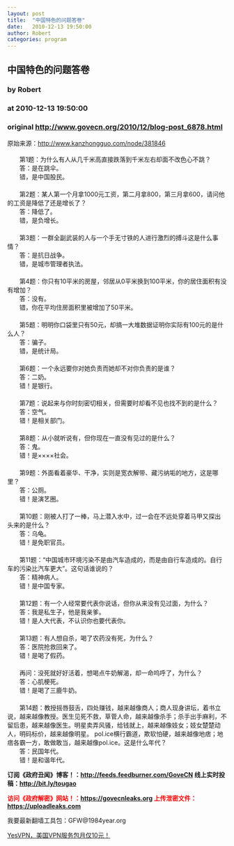 ```yaml
---
layout: post
title:  "中国特色的问题答卷"
date:   2010-12-13 19:50:00
author: Robert
categories: program
---
```


## 中国特色的问题答卷
### by Robert
### at 2010-12-13 19:50:00
### original <http://www.govecn.org/2010/12/blog-post_6878.html>

<div>原始来源：<a href="http://www.kanzhongguo.com/node/381846">http://www.kanzhongguo.com/node/381846</a><br><br>　　第1题：为什么有人从几千米高直接跌落到千米左右却面不改色心不跳？<br>　　答：是在跳伞。<br>　　错，是中国股民。<br>　　<br>　　第2题：某人第一个月拿1000元工资，第二月拿800，第三月拿600，请问他的工资是降低了还是增长了？<br>　　答：降低了。<br>　　错，是负增长。<br>　　<br>　　第3题：一群全副武装的人与一个手无寸铁的人进行激烈的搏斗这是什么事情？<br>　　答：是抗日战争。<br>　　错，是城市管理者执法。<br>　　<br>　　第4题：你只有10平米的房屋，邻居从0平米换到100平米，你的居住面积有没有增加？<br>　　答：没有。<br>　　错，你在平均住房面积里被增加了50平米。<br>　　<br>　　第5题：明明你口袋里只有50元，却搞一大堆数据证明你实际有100元的是什么人？<br>　　答：骗子。<br>　　错，是统计局。<br>　　<br>　　第6题：一个永远要你对她负责而她却不对你负责的是谁？<br>　　答：二奶。<br>　　错！是银行。<br>　　<br>　　第7题：说起来与你时刻密切相关，但需要时却看不见也找不到的是什么？<br>　　答：空气。<br>　　错！是相关部门。<br>　　<br>　　第8题：从小就听说有，但你现在一直没有见过的是什么？<br>　　答：鬼。<br>　　错！是××××社会。<br>　　<br>　　第9题：外面看着豪华、干净，实则是宽衣解带、藏污纳垢的地方，这是哪里？<br>　　答：公厕。<br>　　错！是演艺圈。<br>　　<br>　　第10题：刚被人打了一棒，马上潜入水中，过一会在不远处穿着马甲又探出头来的是什么？<br>　　答：乌龟。<br>　　错！是免职官员。<br>　　<br>　　第11题：“中国城市环境污染不是由汽车造成的，而是由自行车造成的。自行车的污染比汽车更大”。这句话谁说的？<br>　　答：精神病人。<br>　　错！是中国专家。<br>　　<br>　　第12题：有一个人经常要代表你说话，但你从来没有见过面，为什么？<br>　　答：我是私生子，他是我亲爹。<br>　　错！是人大代表，不认识你也要代表你。<br>　　<br>　　第13题：有人想自杀，喝了农药没有死，为什么？<br>　　答：医院抢救回来了。<br>　　错！是喝了假药。<br>　　<br>　　再问：没死就好好活着，想喝点牛奶解渴，却一命呜呼了，为什么？<br>　　答：心肌梗死。<br>　　错！是喝了三鹿牛奶。<br>　　<br>　　第14题：教授摇唇鼓舌，四处赚钱，越来越像商人；商人现身讲坛，着书立说，越来越像教授。医生见死不救，草菅人命，越来越像杀手；杀手出手麻利，不留后患，越来越像医生。明星卖弄风骚，给钱就上，越来越像妓女；妓女楚楚动人，明码标价，越来越像明星。 pol.ice横行霸道，欺软怕硬，越来越像地痞；地痞各霸一方，敢做敢当，越来越像pol.ice。这是什么年代？<br>　　答：民国年代。<br>　　错！是和谐年代。<br></div><div><p></p>
<b>订阅《政府丑闻》博客！：<a href="https://www.google.com/reader/view/feed/http://feeds.feedburner.com/GoveCN">http://feeds.feedburner.com/GoveCN</a>  线上实时投稿：<a href="http://bit.ly/tougao">http://bit.ly/tougao</a></b>
<p></p>
<b><font color="red">访问《政府解密》网站！：<a href="http://goo.gl/1Xhlz">https://govecnleaks.org</a> 上传泄密文件：<a href="http://goo.gl/ImRrL">https://uploadleaks.com</a></font></b>
<p></p>
我要最新翻墙工具包：GFW@1984year.org
<p></p>
<a href="http://bit.ly/YesVPN">YesVPN，美国VPN服务包月仅10元！</a><img width="1" height="1" src="https://blogger.googleusercontent.com/tracker/5836956241912134551-6866925905050134447?l=www.govecn.org" alt=""></div><img src="http://feeds.feedburner.com/~r/GoveCN/~4/I7yOEmDJRJc" height="1" width="1">